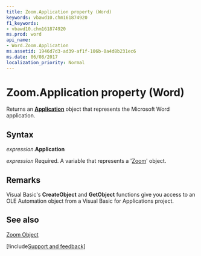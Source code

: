 ```yaml
---
title: Zoom.Application property (Word)
keywords: vbawd10.chm161874920
f1_keywords:
- vbawd10.chm161874920
ms.prod: word
api_name:
- Word.Zoom.Application
ms.assetid: 1946d7d3-ad39-af1f-106b-0a4d8b231ec6
ms.date: 06/08/2017
localization_priority: Normal
---
```



# Zoom.Application property (Word)

Returns an  **[Application](Word.Application.md)** object that represents the Microsoft Word application.


## Syntax

_expression_.**Application**

_expression_ Required. A variable that represents a '[Zoom](Word.Zoom.md)' object.


## Remarks

Visual Basic's  **CreateObject** and **GetObject** functions give you access to an OLE Automation object from a Visual Basic for Applications project.


## See also


[Zoom Object](Word.Zoom.md)

[!include[Support and feedback](~/includes/feedback-boilerplate.md)]